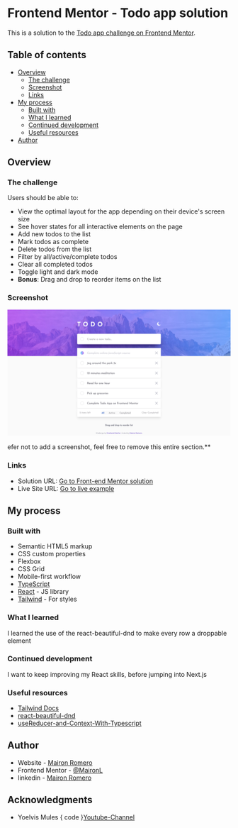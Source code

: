 # Frontend Mentor - Todo app solution

This is a solution to the [Todo app challenge on Frontend Mentor](https://www.frontendmentor.io/challenges/todo-app-Su1_KokOW).

## Table of contents

- [Overview](#overview)
  - [The challenge](#the-challenge)
  - [Screenshot](#screenshot)
  - [Links](#links)
- [My process](#my-process)
  - [Built with](#built-with)
  - [What I learned](#what-i-learned)
  - [Continued development](#continued-development)
  - [Useful resources](#useful-resources)
- [Author](#author)

## Overview

### The challenge

Users should be able to:

- View the optimal layout for the app depending on their device's screen size
- See hover states for all interactive elements on the page
- Add new todos to the list
- Mark todos as complete
- Delete todos from the list
- Filter by all/active/complete todos
- Clear all completed todos
- Toggle light and dark mode
- **Bonus**: Drag and drop to reorder items on the list

### Screenshot

![](./src/infrastructure/assets/images/screenDesktop.png)

efer not to add a screenshot, feel free to remove this entire section.\*\*

### Links

- Solution URL: [Go to Front-end Mentor solution](https://www.frontendmentor.io/solutions/todo-app-with-reacttypescript-and-tailwind-JHU_EOz6o)
- Live Site URL: [Go to live example](https://todo-ml.netlify.app/)

## My process

### Built with

- Semantic HTML5 markup
- CSS custom properties
- Flexbox
- CSS Grid
- Mobile-first workflow
- [TypeScript](https://www.typescriptlang.org/)
- [React](https://reactjs.org/) - JS library
- [Tailwind](https://tailwindcss.com/) - For styles

### What I learned

I learned the use of the react-beautiful-dnd to make every row a droppable element

### Continued development

I want to keep improving my React skills, before jumping into Next.js

### Useful resources

- [Tailwind Docs](https://tailwindcss.com/docs/configuration)
- [react-beautiful-dnd](https://www.youtube.com/watch?v=bZsMWorjtFI&t=932s)
- [useReducer-and-Context-With-Typescript](https://dev.to/elisealcala/react-context-with-usereducer-and-typescript-4obm)

## Author

- Website - [Mairon Romero](https://mairon-romero.netlify.app/)
- Frontend Mentor - [@MaironL](https://www.frontendmentor.io/profile/MaironL)
- linkedin - [Mairon Romero](https://www.linkedin.com/in/maironromero)

## Acknowledgments

- Yoelvis Mules { code }[Youtube-Channel](https://www.youtube.com/channel/UCp28AG2NaDuzyVaAT--2NGQ)
